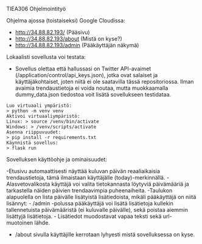 TIEA306 Ohjelmointityö

Ohjelma ajossa (toistaiseksi) Google Cloudissa: 
- http://34.88.82.193/ (Pääsivu)
- http://34.88.82.193/about (Mistä on kyse?)
- http://34.88.82.193/admin (Pääkäyttäjän näkymä)

Lokaalisti sovellusta voi testata:
- Sovellus olettaa että hallussasi on Twitter API-avaimet (/application/control/api_keys.json), jotka ovat salaiset ja käyttäjäkohtaiset, joten niitä ei ole saatavilla tässä repositoriossa. Ilman avaimia trendaustietoja ei voida noutaa, mutta muokkaamalla dummy_data.json tiedostoa voit lisätä sovellukseen testidataa.

```
Luo virtuaali ympäristö:
> python -m venv venv
Aktivoi virtuaaliympäristö:
Linux: > source /venv/bin/activate
Windows: > /venv/scripts/activate
Asenna riippuvuudet:
> pip install -r requirements.txt
Käynnistä sovellus:
> flask run

```

Sovelluksen käyttöohje ja ominaisuudet:

-Etusivu automaattisesti näyttää kuluvan päivän reaaliaikaisia trendaustietoja, tämä ilmaistaan käyttäjälle (today)-merkinnällä.
-Alasvetovalikosta käyttäjä voi valita tietokannasta löytyviä päivämääriä ja tarkastella näiden päivien trendaavimpia puheenaiheita.
-Taulukon alapuolella on lista päivälle lisätyistä lisätiedoista, mikäli pääkäyttäjä on niitä lisännyt:
    - /admin -polussa pääkäyttäjä voi lisätä lisätietoja kullekin tallennetuista päivämääristä (ei kuluvalle päivälle), sekä poistaa aiemmin lisättyjä lisätietoja.
        - Lisätiedot muodostavat vapaa teksti sekä url-muotoinen lähde.
- /about sivulla käyttäjille kerrotaan lyhyesti mistä sovelluksessa on kyse.
